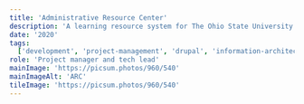 ```yaml
---
title: 'Administrative Resource Center'
description: 'A learning resource system for The Ohio State University'
date: '2020'
tags:
  ['development', 'project-management', 'drupal', 'information-architecture']
role: 'Project manager and tech lead'
mainImage: 'https://picsum.photos/960/540'
mainImageAlt: 'ARC'
tileImage: 'https://picsum.photos/960/540'
---
```

